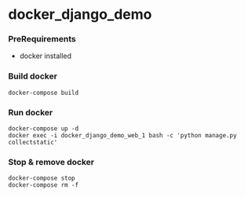 # docker_django_demo

### PreRequirements

- docker installed

### Build docker

```
docker-compose build
```

### Run docker

```
docker-compose up -d
docker exec -i docker_django_demo_web_1 bash -c 'python manage.py collectstatic'
```

### Stop & remove docker

```
docker-compose stop
docker-compose rm -f
```
